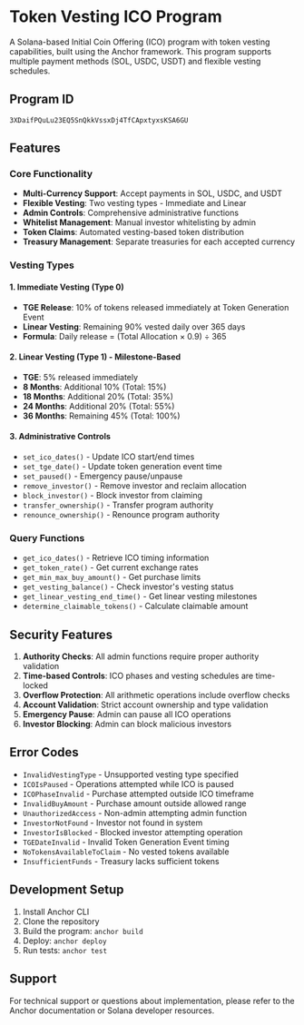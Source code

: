 # Token Vesting ICO Program

A Solana-based Initial Coin Offering (ICO) program with token vesting capabilities, built using the Anchor framework. This program supports multiple payment methods (SOL, USDC, USDT) and flexible vesting schedules.

## Program ID
```
3XDaifPQuLu23EQ5SnQkkVssxDj4TfCApxtyxsKSA6GU
```

## Features

### Core Functionality
- **Multi-Currency Support**: Accept payments in SOL, USDC, and USDT
- **Flexible Vesting**: Two vesting types - Immediate and Linear
- **Admin Controls**: Comprehensive administrative functions
- **Whitelist Management**: Manual investor whitelisting by admin
- **Token Claims**: Automated vesting-based token distribution
- **Treasury Management**: Separate treasuries for each accepted currency

### Vesting Types

#### 1. Immediate Vesting (Type 0)
- **TGE Release**: 10% of tokens released immediately at Token Generation Event
- **Linear Vesting**: Remaining 90% vested daily over 365 days
- **Formula**: Daily release = (Total Allocation × 0.9) ÷ 365

#### 2. Linear Vesting (Type 1) - Milestone-Based
- **TGE**: 5% released immediately
- **8 Months**: Additional 10% (Total: 15%)
- **18 Months**: Additional 20% (Total: 35%)
- **24 Months**: Additional 20% (Total: 55%)
- **36 Months**: Remaining 45% (Total: 100%)

#### 3. Administrative Controls
- `set_ico_dates()` - Update ICO start/end times
- `set_tge_date()` - Update token generation event time
- `set_paused()` - Emergency pause/unpause
- `remove_investor()` - Remove investor and reclaim allocation
- `block_investor()` - Block investor from claiming
- `transfer_ownership()` - Transfer program authority
- `renounce_ownership()` - Renounce program authority

### Query Functions

- `get_ico_dates()` - Retrieve ICO timing information
- `get_token_rate()` - Get current exchange rates
- `get_min_max_buy_amount()` - Get purchase limits
- `get_vesting_balance()` - Check investor's vesting status
- `get_linear_vesting_end_time()` - Get linear vesting milestones
- `determine_claimable_tokens()` - Calculate claimable amount


## Security Features

1. **Authority Checks**: All admin functions require proper authority validation
2. **Time-based Controls**: ICO phases and vesting schedules are time-locked
3. **Overflow Protection**: All arithmetic operations include overflow checks
4. **Account Validation**: Strict account ownership and type validation
5. **Emergency Pause**: Admin can pause all ICO operations
6. **Investor Blocking**: Admin can block malicious investors

## Error Codes

- `InvalidVestingType` - Unsupported vesting type specified
- `ICOIsPaused` - Operations attempted while ICO is paused
- `ICOPhaseInvalid` - Purchase attempted outside ICO timeframe
- `InvalidBuyAmount` - Purchase amount outside allowed range
- `UnauthorizedAccess` - Non-admin attempting admin function
- `InvestorNotFound` - Investor not found in system
- `InvestorIsBlocked` - Blocked investor attempting operation
- `TGEDateInvalid` - Invalid Token Generation Event timing
- `NoTokensAvailableToClaim` - No vested tokens available
- `InsufficientFunds` - Treasury lacks sufficient tokens

## Development Setup

1. Install Anchor CLI
2. Clone the repository
3. Build the program: `anchor build`
4. Deploy: `anchor deploy`
5. Run tests: `anchor test`

## Support

For technical support or questions about implementation, please refer to the Anchor documentation or Solana developer resources.
